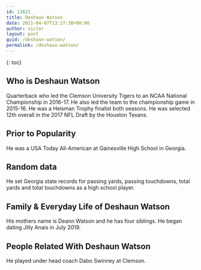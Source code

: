 ```yaml
---
id: 13621
title: Deshaun Watson
date: 2021-04-07T13:27:38+00:00
author: victor
layout: post
guid: /deshaun-watson/
permalink: /deshaun-watson/
---
```



{: toc}


## Who is Deshaun Watson



Quarterback who led the Clemson University Tigers to an NCAA National Championship in 2016-17. He also led the team to the championship game in 2015-16. He was a Heisman Trophy finalist both seasons. He was selected 12th overall in the 2017 NFL Draft by the Houston Texans.

                
                
                
## Prior to Popularity



He was a USA Today All-American at Gainesville High School in Georgia.

                
                
                
## Random data



He set Georgia state records for passing yards, passing touchdowns, total yards and total touchdowns as a high school player.

                
                
                
## Family & Everyday Life of Deshaun Watson



His mothers name is Deann Watson and he has four siblings. He began dating Jilly Anais in July 2019. 

                
                
                
## People Related With Deshaun Watson



He played under head coach Dabo Swinney at Clemson.

                
              
            
          
          
          